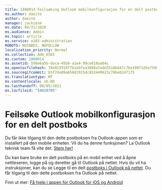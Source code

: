 ```yaml
---
title: 1800014 Feilsøking Outlook mobilkonfigurasjon for en delt postboks
ms.author: daeite
author: daeite
manager: jackiesm
ms.date: 04/21/2020
ms.audience: Admin
ms.topic: article
ms.service: o365-administration
ROBOTS: NOINDEX, NOFOLLOW
localization_priority: Normal
ms.collection: Adm_O365
ms.custom: 1800014
ms.assetid: 598e6a5b-daca-45b8-a1e4-99ce018aa64c
ms.openlocfilehash: 78e015918f7b1ebfea3898a7ede5518b847c7be19971d5ef59854da8b005667f
ms.sourcegitcommit: b5f7da89a650d2915dc652449623c78be6247175
ms.translationtype: MT
ms.contentlocale: nb-NO
ms.lasthandoff: 08/05/2021
ms.locfileid: "54020705"
---
```

# <a name="troubleshooting-outlook-mobile-setup-for-a-shared-mailbox"></a>Feilsøke Outlook mobilkonfigurasjon for en delt postboks

Du får ikke tilgang til den delte postboksen fra Outlook-appen som er installert på den mobile enheten. Vil du ha denne funksjonen? La Outlook teknisk team få vite det. [Stem her!](https://go.microsoft.com/fwlink/?linked=862116)
  
Du kan bare bruke en delt postboks på en mobil enhet ved å åpne nettleseren, logge på og deretter gå til Outlook på nettet. Hvis du vil ha instruksjoner, kan du se Legge til en delt [postboks i Outlook på nettet](https://support.office.com/article/add-a-shared-mailbox-to-outlook-on-the-web-98b5a90d-4e38-415d-a030-f09a4cd28207). Du får tilgang til den delte postboksen fra Outlook på nettet.
  
Finn ut mer: [Få hjelp i appen for Outlook for iOS og Android](https://support.office.com/article/Get-in-app-help-for-Outlook-for-iOS-and-Android-218a22d1-9fa5-4889-b689-de1c63493243)
  

